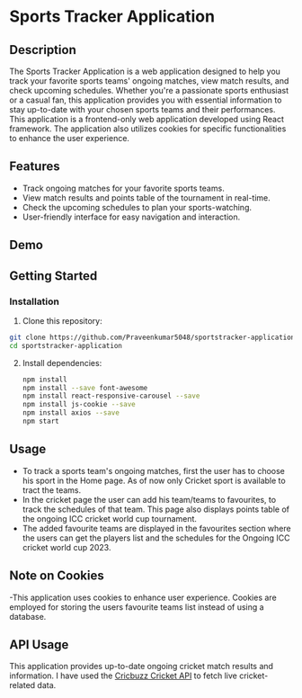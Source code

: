 # Sports Tracker Application

## Description

The Sports Tracker Application is a web application designed to help you track your favorite sports teams' ongoing matches, view match results, and check upcoming schedules. Whether you're a passionate sports enthusiast or a casual fan, this application provides you with essential information to stay up-to-date with your chosen sports teams and their performances.<br>
This application is a frontend-only web application developed using React framework. The application also utilizes cookies for specific functionalities to enhance the user experience.

## Features

- Track ongoing matches for your favorite sports teams.
- View match results and points table of the  tournament in real-time.
- Check the upcoming schedules to plan your sports-watching.
- User-friendly interface for easy navigation and interaction.

## Demo

## Getting Started
### Installation

1. Clone this repository:
```bash
git clone https://github.com/Praveenkumar5048/sportstracker-application.git
cd sportstracker-application
```

2. Install dependencies:
   ```bash
   npm install
   npm install --save font-awesome
   npm install react-responsive-carousel --save
   npm install js-cookie --save
   npm install axios --save
   npm start
   ```

## Usage

- To track a sports team's ongoing matches, first the user has to choose his sport in the Home page.  As of now only Cricket sport is available to tract the teams.
- In the cricket page the user can add his team/teams to favourites, to track the schedules of that team. This page also displays points table of the ongoing ICC cricket world cup tournament.
- The added favourite teams are displayed in the favourites section where the users can get the players list and the schedules for the Ongoing ICC cricket world cup 2023.

## Note on Cookies
-This application uses cookies to enhance user experience. Cookies are employed for storing the users favourite teams list instead of using a database.

## API Usage
This application provides up-to-date ongoing cricket match results and information. I have used the [Cricbuzz Cricket API](https://rapidapi.com/cricketapilive/api/cricbuzz-cricket) to fetch live cricket-related data.



